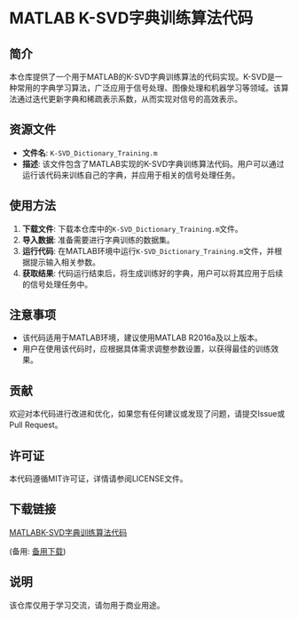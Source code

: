 # MATLAB K-SVD字典训练算法代码

## 简介

本仓库提供了一个用于MATLAB的K-SVD字典训练算法的代码实现。K-SVD是一种常用的字典学习算法，广泛应用于信号处理、图像处理和机器学习等领域。该算法通过迭代更新字典和稀疏表示系数，从而实现对信号的高效表示。

## 资源文件

- **文件名**: `K-SVD_Dictionary_Training.m`
- **描述**: 该文件包含了MATLAB实现的K-SVD字典训练算法代码。用户可以通过运行该代码来训练自己的字典，并应用于相关的信号处理任务。

## 使用方法

1. **下载文件**: 下载本仓库中的`K-SVD_Dictionary_Training.m`文件。
2. **导入数据**: 准备需要进行字典训练的数据集。
3. **运行代码**: 在MATLAB环境中运行`K-SVD_Dictionary_Training.m`文件，并根据提示输入相关参数。
4. **获取结果**: 代码运行结束后，将生成训练好的字典，用户可以将其应用于后续的信号处理任务中。

## 注意事项

- 该代码适用于MATLAB环境，建议使用MATLAB R2016a及以上版本。
- 用户在使用该代码时，应根据具体需求调整参数设置，以获得最佳的训练效果。

## 贡献

欢迎对本代码进行改进和优化，如果您有任何建议或发现了问题，请提交Issue或Pull Request。

## 许可证

本代码遵循MIT许可证，详情请参阅LICENSE文件。

## 下载链接
[MATLABK-SVD字典训练算法代码](https://pan.quark.cn/s/454081266ec2) 

(备用: [备用下载](https://pan.baidu.com/s/1L9XHk6AeSbSSemcdEG0P_Q?pwd=1234))

## 说明

该仓库仅用于学习交流，请勿用于商业用途。
